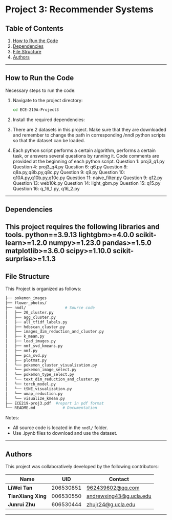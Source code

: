 # Project 3: Recommender Systems

## Table of Contents
1. [How to Run the Code](#how-to-run-the-code)
2. [Dependencies](#dependencies)
3. [File Structure](#file-structure)
4. [Authors](#authors)
---
## How to Run the Code
Necessary steps to run the code:

1. Navigate to the project directory:
   ```bash
   cd ECE-219A-Project3
   ```

2. Install the required dependencies:

3. There are 2 datasets in this project. Make sure that they are downloaded and remember to change the path in corresponding /nndl python scripts so that the dataset can be loaded.

4. Each python script performs a certain algorithm, performs a certain task, or answers several questions by running it. Code comments are provided at the beginning of each python script.
 Question 1: proj3_q1.py
 Question 4: proj3_q4.py
 Question 6: q6.py
 Question 8: q8a.py,q8b.py,q8c.py
 Question 9: q9.py
 Question 10: q10A.py,q10b.py,q10c.py
 Question 11: naive_filter.py
 Question 9: q12.py
 Question 13: web10k.py
 Question 14: light_gbm.py
 Question 15: q15.py
 Question 16: q_16_1.py, q16_2.py
---

## Dependencies
This project requires the following libraries and tools. 
python==3.9.13
lightgbm>=4.0.0
scikit-learn>=1.2.0
numpy>=1.23.0
pandas>=1.5.0
matplotlib>=3.6.0
scipy>=1.10.0
scikit-surprise>=1.1.3
---

## File Structure
This Project is organized as follows:
```bash
├── pokemon_images                
├── flower_photos/       
├── nndl/                 # Source code
│   ├── 20_cluster.py         
│   ├── agg_cluster.py
│   ├── all_tfidf_labels.py
│   ├── hdbscan_cluster.py
│   ├── images_dim_reduction_and_cluster.py
│   ├── k_mean.py
│   ├── load_images.py
│   ├── nmf_svd_kmeans.py
│   ├── nmf.py
│   ├── pca_svd.py
│   ├── plotmat.py
│   └── pokemon_cluster_visualization.py
│   └── pokemon_image_select.py 
│   └── pokemon_type_select.py 
│   └── text_dim_reduction_and_cluster.py 
│   └── torch_model.py 
│   └── tSNE_visualization.py 
│   └── umap_reduction.py 
│   └── visualize_kmean.py 
├── ECE219-proj3.pdf  #report in pdf format 
└── README.md            # Documentation
```

Notes:
- All source code is located in the `nndl/` folder.
- Use .ipynb files to download and use the dataset.

---

## Authors

This project was collaboratively developed by the following contributors:

| Name                | UID                       |  Contact               |
|---------------------|---------------------------|------------------------|
| **LiWei Tan**       | 206530851                 | 962439602@qq.com       |
| **TianXiang Xing**  | 006530550                 | andrewxing43@g.ucla.edu|
| **Junrui Zhu**      | 606530444                 | zhujr24@g.ucla.edu     |
---
